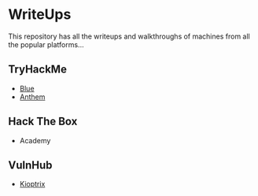 # WriteUps
This repository has all the writeups and walkthroughs of machines from all the popular platforms... 

## TryHackMe

- [Blue](https://github.com/mishqatabid/WriteUps/blob/main/TryHackMe/Blue.md)
- [Anthem](https://github.com/mishqatabid/WriteUps/blob/main/TryHackMe/Anthem.md)

## Hack The Box

- Academy 

## VulnHub

- [Kioptrix](https://github.com/mishqatabid/WriteUps/blob/main/VulnHub/Kioptrix_Level1.md)

